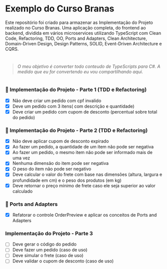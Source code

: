 # Exemplo do Curso Branas

Este repositório foi criado para armazenar as Implementação do Projeto realizado no Curso Branas. 
Uma aplicação completa, do frontend ao backend, dividida em vários microservices utilizando TypeScript com Clean Code, Refactoring, TDD, OO, Ports and Adapters, Clean Architecture, Domain-Driven Design, Design Patterns, SOLID, Event-Driven Architecture e CQRS.
#
> *O meu objetivo é converter todo conteudo de TypeScripts para C#. A medido que eu for convertendo eu vou compartilhando aqui*.
#

### 📑 Implementação do Projeto - Parte 1 (TDD e Refactoring)
- [x] Não deve criar um pedido com cpf invalido
- [x] Deve um pedido com 3 itens( com descrição e quantidade)
- [x] Deve criar um pedido com cupom de desconto (percentual sobre total do pedido)

### 📑 Implementação do Projeto - Parte 2 (TDD e Refactoring)
- [x] Não deve aplicar cupom de desconto expirado
- [x] Ao fazer um pedido, a quantidade de um item não pode ser negativa
- [x] Ao fazer um pedido, o mesmo item não pode ser informado mais de uma vez
- [x] Nenhuma dimensão do item pode ser negativa
- [x] O peso do item não pode ser negativo
- [x] Deve calcular o valor do frete com base nas dimensões (altura, largura e profundidade em cm) e o peso dos produtos (em kg)
- [x] Deve retornar o preço mínimo de frete caso ele seja superior ao valor calculado

### 📑 Ports and Adapters
- [x] Refatorar o controle OrderPreview e aplicar os conceitos de Ports and Adapters

### Implementação do Projeto - Parte 3
- [ ] Deve gerar o código do pedido
- [ ] Deve fazer um pedido (caso de uso)
- [ ] Deve simular o frete (caso de uso)
- [ ] Deve validar o cupom de desconto (caso de uso)
